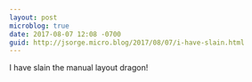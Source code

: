 ```yaml
---
layout: post
microblog: true
date: 2017-08-07 12:08 -0700
guid: http://jsorge.micro.blog/2017/08/07/i-have-slain.html
---
```

I have slain the manual layout dragon!
